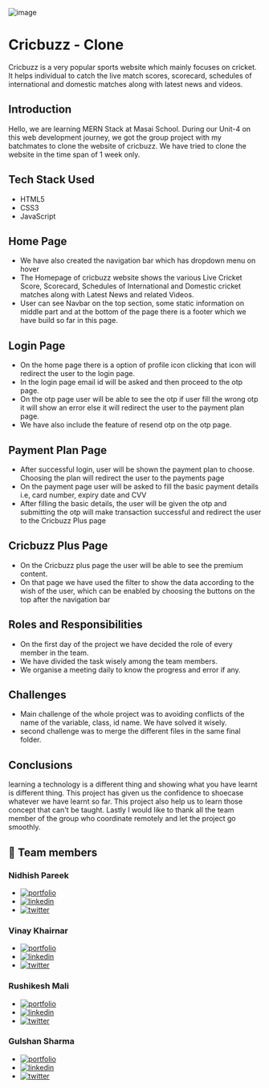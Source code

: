 ![image](https://upload.wikimedia.org/wikipedia/commons/9/9c/Cricbuzz_Logo.png)

# Cricbuzz - Clone

Cricbuzz is a very popular sports website which mainly focuses on cricket. It helps individual to catch the live match scores, scorecard, schedules of international and domestic matches along with latest news and videos. 

## Introduction

Hello, we are learning MERN Stack at Masai School. During our Unit-4 on this web development journey, we got the group project with my batchmates to clone the website of cricbuzz. We have tried to clone the website in the time span of 1 week only.

## Tech Stack Used

- HTML5
- CSS3
- JavaScript

## Home Page

- We have also created the navigation bar which has dropdown menu on hover
- The Homepage of cricbuzz website shows the various Live Cricket Score, Scorecard, Schedules of International and Domestic cricket matches along with Latest News and related Videos.
- User can see Navbar on the top section, some static information on middle part and at the bottom of the page there is a footer which we have build so far in this page.

## Login Page

- On the home page there is a option of profile icon clicking that icon will redirect the user to the login page.
- In the login page email id will be asked and then proceed to the otp page.
- On the otp page user will be able to see the otp if user fill the wrong otp it will show an error else it will redirect the user to the payment plan page.
- We have also include the feature of resend otp on the otp page.

## Payment Plan Page

- After successful login, user will be shown the payment plan to choose. Choosing the plan will redirect the user to the payments page
- On the payment page user will be asked to fill the basic payment details i.e, card number, expiry date and CVV 
- After filling the basic details, the user will be given the otp and submitting the otp will make transaction successful and redirect the user to the Cricbuzz Plus page

## Cricbuzz Plus Page

- On the Cricbuzz plus page the user will be able to see the premium content.
- On that page we have used the filter to show the data according to the wish of the user, which can be enabled by choosing the buttons on the top after the navigation bar

## Roles and Responsibilities

- On the first day of the project we have decided the role of every member in the team.
- We have divided the task wisely among the team members.
- We organise a meeting daily to know the progress and error if any.

## Challenges

- Main challenge of the whole project was to avoiding conflicts of the name of the variable, class, id name. We have solved it wisely.
- second challenge was to merge the different files in the same final folder.

## Conclusions

learning a technology is a different thing and showing what you have learnt is different thing. This project has given us the confidence to shoecase whatever we have learnt so far. This project also help us to learn those concept that can't be taught. Lastly I would like to thank all the team member of the group who coordinate remotely and let the project go smoothly.

## 🔗 Team members

### Nidhish Pareek 
  - [![portfolio](https://img.shields.io/badge/Gmail-red?style=for-the-badge&logo=gmail&logoColor=white)](mailto:pareek.np1@gmail.com)
  - [![linkedin](https://img.shields.io/badge/linkedin-0A66C2?style=for-the-badge&logo=linkedin&logoColor=white)](https://www.linkedin.com/)
  - [![twitter](https://img.shields.io/badge/GitHub-1DA1F2?style=for-the-badge&logo=github&logoColor=white)](https://github.com/nidhishpareek)

### Vinay Khairnar 
  - [![portfolio](https://img.shields.io/badge/Gmail-red?style=for-the-badge&logo=gmail&logoColor=white)](mailto:vinaykhairnar9404@gmail.com)
  - [![linkedin](https://img.shields.io/badge/linkedin-0A66C2?style=for-the-badge&logo=linkedin&logoColor=white)](https://www.linkedin.com/in/vinaykhairnar)
  - [![twitter](https://img.shields.io/badge/GitHub-1DA1F2?style=for-the-badge&logo=github&logoColor=white)](https://github.com/Vinay-Khairnar)

### Rushikesh Mali
  - [![portfolio](https://img.shields.io/badge/Gmail-red?style=for-the-badge&logo=gmail&logoColor=white)](mailto:rushikeshmali226@gmail.com)
  - [![linkedin](https://img.shields.io/badge/linkedin-0A66C2?style=for-the-badge&logo=linkedin&logoColor=white)](https://www.linkedin.com/)
  - [![twitter](https://img.shields.io/badge/GitHub-1DA1F2?style=for-the-badge&logo=github&logoColor=white)](https://github.com/rushikesh226)

### Gulshan Sharma 
  - [![portfolio](https://img.shields.io/badge/Gmail-red?style=for-the-badge&logo=gmail&logoColor=white)](mailto:sharmagulshan252@gmail.com)
  - [![linkedin](https://img.shields.io/badge/linkedin-0A66C2?style=for-the-badge&logo=linkedin&logoColor=white)](https://www.linkedin.com/in/gulshan-sharma-397172184/)
  - [![twitter](https://img.shields.io/badge/GitHub-1DA1F2?style=for-the-badge&logo=github&logoColor=white)](https://github.com/Gulshan7777)









